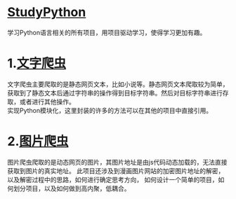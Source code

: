 # [StudyPython](https://github.com/a18792721831/StudyPython "StudyPython")
<p>
学习Python语言相关的所有项目，用项目驱动学习，使得学习更加有趣。
</p>

# 1.[文字爬虫](https://blog.csdn.net/a18792721831/article/details/89853382 "文字爬虫")
文字爬虫主要爬取的是静态网页文本，比如小说等。静态网页文本爬取较为简单，
获取到了静态文本后通过字符串的操作得到目标字符串。然后对目标字符串进行存取，或者进行其他操作。
<br>
实现Python模块化，这里封装的许多的方法可以在其他的项目中直接引用。
# 2.[图片爬虫](https://blog.csdn.net/a18792721831/article/details/90084607 "图片爬虫")
图片爬虫爬取的是动态网页的图片，其图片地址是由js代码动态加载的，无法直接获取到图片的真实地址。
此项目还涉及到漫画图片网站的加密图片地址的解密，以及解密过程中的思路，如何进行确定思考方向，
如何设计一个简单的项目，如何划分项目，以及如何做到高内聚，低耦合。


